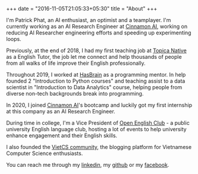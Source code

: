 +++
date = "2016-11-05T21:05:33+05:30"
title = "About"
+++

I'm Patrick Phat, an AI enthusiast, an optimist and a teamplayer. I'm currently working as an AI Research Engineer at [Cinnamon AI](https://cinnamon.is/en/), working on  reducing AI Researcher engineering efforts and speeding up experimenting loops.

Previously, at the end of 2018, I had my first teaching job at [Topica Native](https://topicanative.edu.vn/) as a English Tutor, the job let me connect and help thousands of people from all walks of life improve their English professionally.

Throughout 2019, I worked at [HasBrain](http://www.hasbrain.com/) as a programming mentor. In help founded 2 "Introduction to Python courses" and teaching assist to a data scientist in "Introduction to Data Analytics" course, helping people from diverse non-tech backgrounds break into programming.

In 2020, I joined [Cinnamon AI](https://cinnamon.is/en/)'s bootcamp and luckily got my first internship at this company as an AI Research Engineer.

During time in college, I'm a Vice President of [Open English Club](https://www.facebook.com/oeclub.uit) - a public university English language club, hosting a lot of events to help university enhance engagement and their English skills.

I also founded the [VietCS community](https://www.vietcs.org/), the blogging platform for Vietnamese Computer Science enthusiasts.

You can reach me through my [linkedin](https://www.linkedin.com/in/tphat/), my [github](https://github.com/patrickphatnguyen) or my [facebook](https://www.facebook.com/patricknguyen17/).